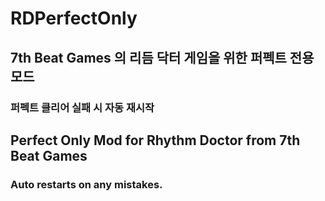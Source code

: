 # RDPerfectOnly

## 7th Beat Games 의 리듬 닥터 게임을 위한 퍼펙트 전용 모드

### 퍼펙트 클리어 실패 시 자동 재시작

## Perfect Only Mod for Rhythm Doctor from 7th Beat Games

### Auto restarts on any mistakes.